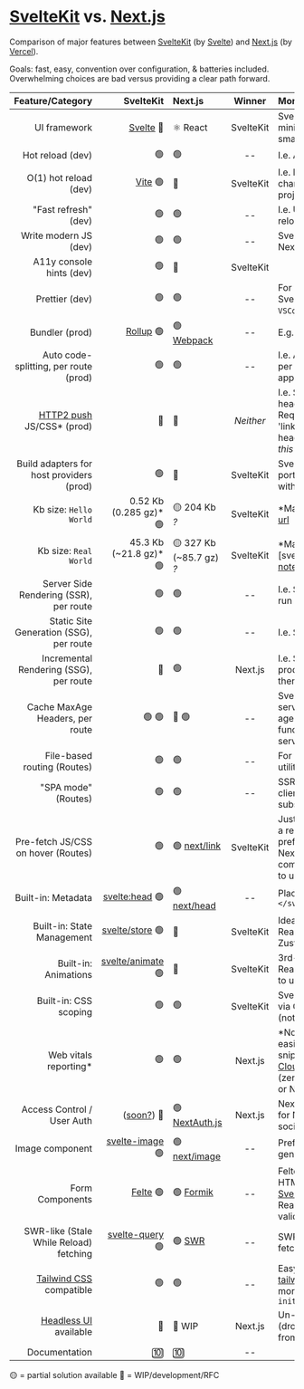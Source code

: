 # [SvelteKit][sveltekit-url] vs. [Next.js][next-url]

Comparison of major features between [SvelteKit][sveltekit-url] (by [Svelte][svelte-url]) and [Next.js][next-url] (by [Vercel][vercel-url]).

Goals: fast, easy, convention over configuration, & batteries included. Overwhelming choices are bad versus providing a clear path forward.

|                            Feature/Category |                              SvelteKit | Next.js                       |  Winner   | More Information                                                                                                                                                                             |
| ------------------------------------------: | -------------------------------------: | :---------------------------- | :-------: | :------------------------------------------------------------------------------------------------------------------------------------------------------------------------------------------- |
|                                UI framework |                [Svelte][svelte-url] 🔶 | ⚛️  React                      | SvelteKit | Svelte offers faster, more minimal DOM updates & smaller Kb client size.                                                                                                                     |
|                            Hot reload (dev) |                                     🟢 | 🟢                             |    --     | I.e. Auto reload on file save.                                                                                                                                                               |
|                       O(1) hot reload (dev) |                    [Vite][vite-url] 🟢 | 🛑                             | SvelteKit | I.e. Processes only the changed files. Fast even in big projects.                                                                                                                            |
|                        "Fast refresh" (dev) |                                     🟢 | 🟢                             |    --     | I.e. UI state preserved across reloads.                                                                                                                                                      |
|                       Write modern JS (dev) |                                     🟢 | 🟢                             |    --     | Svelte compiler processes it. Next.js uses Babel for this.                                                                                                                                   |
|                    A11y console hints (dev) |                                     🟢 | 🛑                             | SvelteKit |                                                                                                                                                                                              |
|                              Prettier (dev) |                                     🟢 | 🟢                             |    --     | For `.svelte` or `.jsx` files. For SvelteKit, install `Svelte for VSCode` extension.                                                                                                         |
|                              Bundler (prod) |                [Rollup][rollup-url] 🟢 | 🟢  [Webpack][webpack-url]     |    --     | E.g. Minify assets, etc.                                                                                                                                                                     |
|       Auto code-splitting, per route (prod) |                                     🟢 | 🟢                             |    --     | I.e. Auto code splits JS & CSS per route & bundles appropriately.                                                                                                                            |
| [HTTP2 push][http2push-url] JS/CSS\* (prod) |                                     🛑 | 🛑                             | _Neither_ | I.e. Set initial page's HTML headers to push JS & CSS. Requires host support (and/or 'link preload' added to HTML head). \*_Chrome deprecated this 12/2020._                                 |
|    Build adapters for host providers (prod) |                                     🟢 | 🛑                             | SvelteKit | SvelteKit provides easy portability. Next.js works best with Vercel.                                                                                                                         |
|                      Kb size: `Hello World` |                0.52 Kb (0.285 gz)\* 🟢 | 🟡  204 Kb _?_                 | SvelteKit | \*Mar 19 2021. [sapper-note-url]                                                                                                                                                             |
|                       Kb size: `Real World` |                45.3 Kb (~21.8 gz)\* 🟢 | 🟡  327 Kb (~85.7 gz) _?_      | SvelteKit | \*Mar 13, 2021 [svelterealworld-url], [sapper-note-url]                                                                                                                                      |
|      Server Side Rendering (SSR), per route |                                     🟢 | 🟢                             |    --     | I.e. Server-side rendered (at run time).                                                                                                                                                     |
|     Static Site Generation (SSG), per route |                                     🟢 | 🟢                             |    --     | I.e. Static (at build time).                                                                                                                                                                 |
|      Incremental Rendering (SSG), per route |                                     🛑 | 🟢                             |  Next.js  | I.e. Static 'on demand' in production--first req dynamic then cached.                                                                                                                        |
|             Cache MaxAge Headers, per route |                                  🟢 🟢 | 🛑 🟢                           |    --     | SvelteKit can set headers for server routes or specify max-age for client routes via load function. Next.js allows it for server routes via [vercel.json][vercel3-url]                       |
|                 File-based routing (Routes) |                                     🟢 | 🟢                             |    --     | For simplicity. Other routing utilities should be included.                                                                                                                                  |
|                         "SPA mode" (Routes) |                                     🟢 | 🟢                             |    --     | SSR for initial page load, then client-side routing for subsequent pages.                                                                                                                    |
|          Pre-fetch JS/CSS on hover (Routes) |                                     🟢 | 🟢  [next/link][nextlink-url]  | SvelteKit | Just add `sveltekit:prefetch` to a regular link. Svelte can prefetch routes (via regex); Next.js requires their `next/link` component; see docs. It's nicer to use regular links.            |
|                          Built-in: Metadata |    [<svelte:head>][sveltehead-url]  🟢 | 🟢  [next/head][nexthead-url]  |    --     | Place within `<svelte:head>...</svelte:head>`                                                                                                                                                |
|                  Built-in: State Management |     [svelte/store][sveltestore-url] 🟢 | 🛑                             | SvelteKit | Ideal is one, easy, built-in way. React has many choices--Zustand is reasonable.                                                                                                             |
|                        Built-in: Animations | [svelte/animate][svelteanimate-url] 🟢 | 🛑                             | SvelteKit | 3rd-party options exist for React, but they're not as easy to use.                                                                                                                           |
|                       Built-in: CSS scoping |                                     🟢 | 🟢                             | SvelteKit | Svelte's is automatic. Next.js' is via CSS modules or CSS in JSX (not as clean).                                                                                                             |
|                      Web vitals reporting\* |                                     🟢 | 🟢                             |  Next.js  | \*Not-so-relevant these days; easily added via analytics snippet/platform provider, eg: [Cloudlfare Site Analytics][cloudflare-url] (zero-config). [Vercel][vercel2-url] (for Next or Nuxt). |
|                  Access Control / User Auth |           ([soon?][svelteauth-url]) 🛑 | 🟢 [NextAuth.js][nextauth-url] |  Next.js  | NextAuth.js is defacto standard for Next.js; easy to use; email, social, &/or one-click link.                                                                                                |
|                             Image component |     [svelte-image][svelteimage-url] 🟢 | 🟢 [next/image][nextimage-url] |    --     | Preferably optimized image generation with caching.                                                                                                                                          |
|                             Form Components |                  [Felte][felte-url] 🟢 | 🟢 [Formik][formik-url]        |    --     | Felte offers a nearly-native HTML5 form experience. Or [Sveltik][sveltik-url] is a port of Formik for React. Can use Yup for validation.                                                     |
|      SWR-like (Stale While Reload) fetching |    [svelte-query][svelte-query-url] 🟢 | 🟢 [SWR][swr-url]              |    --     | SWR is by Vercel. Easy fetch/isLoading/errors/caching.                                                                                                                                       |
|     [Tailwind CSS][tailwind-url] compatible |                                     🟢 | 🟢                             |    --     | Easy via [svelte-add-tailwindcss][svelte-add-tailwind-url]. Next.js requires more steps, but [RFC][next-rfc-url] for `npx init tailwind`                                                     |
|       [Headless UI][headless-url] available |                                     🛑 | 🚧  WIP                        |  Next.js  | Un-styled UI components (dropdown, slider, toggle, etc) from Tailwind creators.                                                                                                              |
|                               Documentation |                                     🔟 | 🔟                             |    --     |                                                                                                                                                                                              |

🟡  = partial solution available
🚧  = WIP/development/RFC

[svelte-url]: https://svelte.dev
[svelteauth-url]: https://github.com/sveltejs/kit/tree/master/examples/realworld.svelte.dev/src/routes/auth
[svelteimage-url]: https://svelte-image.matyunya.now.sh/
[sveltehead-url]: https://svelte.dev/docs#svelte_head
[svelte-query-url]: https://github.com/SvelteStack/svelte-query
[sveltekit-url]: https://kit.svelte.dev/
[felte-url]: https://felte.dev/
[sveltik-url]: https://github.com/nathancahill/sveltik
[svelte-realworld-url]: <https://realworld.svelte.dev/>
[sapper-note-url]: <https://svelte.dev/blog/sapper-towards-the-ideal-web-app-framework>
[sveltestore-url]: https://svelte.dev/docs#svelte_store
[svelteanimate-url]: https://svelte.dev/docs#svelte_animate
[svelte-add-tailwind-url]: https://github.com/svelte-add/tailwindcss
[next-url]: https://nextjs.org/
[nextauth-url]: https://next-auth.js.org/
[nextimage-url]: https://nextjs.org/docs/api-reference/next/image
[nextlink-url]: https://nextjs.org/docs/api-reference/next/link
[nexthead-url]: https://nextjs.org/docs/api-reference/next/head
[next-rfc-url]: https://github.com/vercel/next.js/discussions/20030
[vercel-url]: https://vercel.com/
[vercel2-url]: https://vercel.com/docs/analytics
[vercel3-url]: https://vercel.com/docs/configuration#project/headers
[swr-url]: https://swr.vercel.app
[vite-url]: https://vitejs.dev/
[formik-url]: https://formik.org/
[http2push-url]: https://brianli.com/cloudflare-workers-sites-http2-server-push/
[tailwind-url]: https://tailwindcss.com/
[headless-url]: https://headlessui.dev/
[webpack-url]: https://webpack.js.org/
[rollup-url]: https://rollupjs.org/
[preact]: https://preactjs.org/
[cloudflare-url]: https://cloudflare.com/
